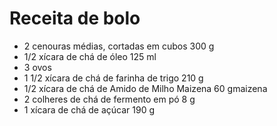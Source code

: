 # Receita de bolo

- 2 cenouras médias, cortadas em cubos 300 g
- 1/2 xícara de chá de óleo 125 ml
- 3 ovos
- 1 1/2 xícara de chá de farinha de trigo 210 g
- 1/2 xícara de chá de Amido de Milho Maizena 60 gmaizena
- 2 colheres de chá de fermento em pó 8 g
- 1 xícara de chá de açúcar 190 g

